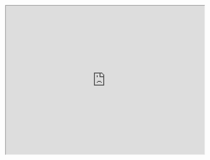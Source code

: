 <iframe src="https://drive.google.com/file/d/1fFQxahXhgCBvxYKsub9g7iTcngMTVc_N/preview" width="640" height="480"></iframe>